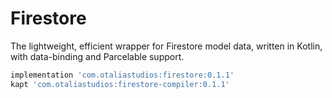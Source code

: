 # Firestore

The lightweight, efficient wrapper for Firestore model data, written in Kotlin, with data-binding and Parcelable support.

```groovy
implementation 'com.otaliastudios:firestore:0.1.1'
kapt 'com.otaliastudios:firestore-compiler:0.1.1'
```
